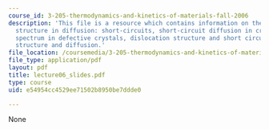 ```yaml
---
course_id: 3-205-thermodynamics-and-kinetics-of-materials-fall-2006
description: 'This file is a resource which contains information on the role of micro
  structure in diffusion: short-circuits, short-circuit diffusion in crystals: diffusion
  spectrum in defective crystals, dislocation structure and short circuits, and grain-boundary
  structure and diffusion.'
file_location: /coursemedia/3-205-thermodynamics-and-kinetics-of-materials-fall-2006/e54954cc4529ee71502b8950be7ddde0_lecture06_slides.pdf
file_type: application/pdf
layout: pdf
title: lecture06_slides.pdf
type: course
uid: e54954cc4529ee71502b8950be7ddde0

---
```

None
